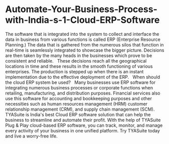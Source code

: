 # Automate-Your-Business-Process-with-India-s-1-Cloud-ERP-Software
The software that is integrated into the system to collect and interface the data in business from various functions is called ERP (Enterprise Resource Planning.) The data that is gathered from the numerous silos that function in real-time is seamlessly integrated to showcase the bigger picture. Decisions are then taken by the many heads in the businesses which prove to be consistent and reliable.   These decisions reach all the geographical locations in time and these results in the smooth functioning of various enterprises. The production is stepped up when there is an instant implementation due to the effective deployment of the ERP.   When should the cloud ERP system be used?   Many businesses use ERP software for integrating numerous business processes or corporate functions when retailing, manufacturing, and distribution purposes. Financial services also use this software for accounting and bookkeeping purposes and other necessities such as human resources management (HRM) customer relationship management (CRM), and supply chain management (SCM).    TYASuite is India's best Cloud ERP software solution that can help the business to streamline and automate their profit. With the help of TYASuite Plug &amp; Play cloud-based ERP software, you can track, monitor, and manage every activity of your business in one unified platform. Try TYASuite today and live a worry-free life.
